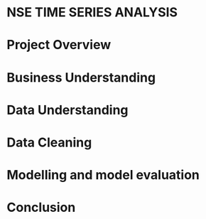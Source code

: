 # NSE TIME SERIES ANALYSIS
# Project Overview
# Business Understanding
# Data Understanding
# Data Cleaning
# Modelling and model evaluation
# Conclusion
